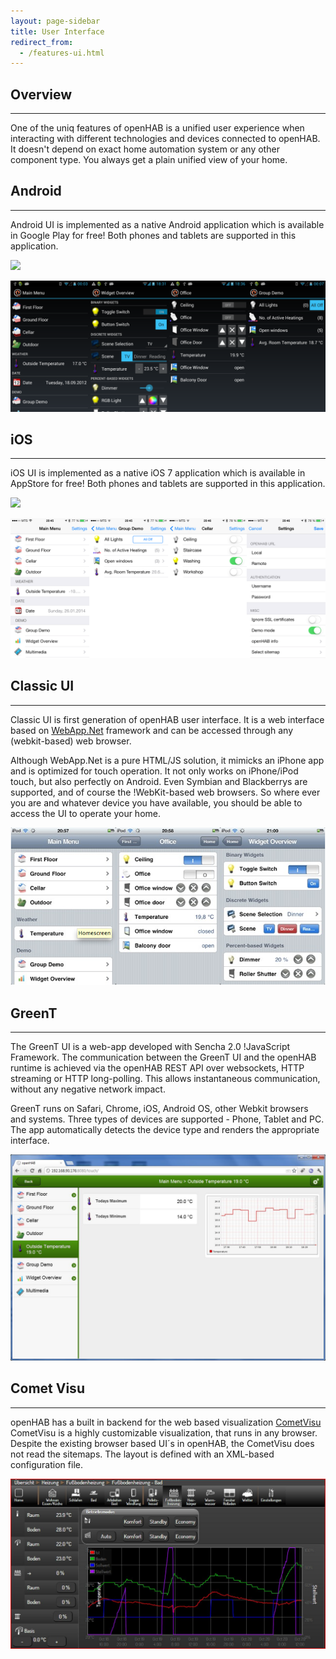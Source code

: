 ```yaml
---
layout: page-sidebar
title: User Interface
redirect_from:
  - /features-ui.html
---
```

## Overview

---

One of the uniq features of openHAB is a unified user experience when interacting with different technologies and devices connected to openHAB. It doesn't depend on exact home automation system or any other component type. You always get a plain unified view of your home.


## Android

---

Android UI is implemented as a native Android application which is available in Google Play for free! Both phones and tablets are supported in this application.

<p>
  <a href="https://play.google.com/store/apps/details?id=org.openhab.habdroid"><img class='app-link' src="//steverichey.github.io/google-play-badge-svg/img/en_get.svg"></a>
  <div class="img-wrapper"><img alt="project title" src="/assets/images/ui/android-screens.png"></div>
</p>


## iOS

---

iOS UI is implemented as a native iOS 7 application which is available in AppStore for free! Both phones and tablets are supported in this application.

<p>
  <a href="https://itunes.apple.com/app/id492054521"><img class='app-link' src="//devimages.apple.com.edgekey.net/app-store/marketing/guidelines/images/badge-download-on-the-app-store.svg"></a>
  <div class="img-wrapper"><img alt="project title" src="/assets/images/ui/ios-screens.png"></div>
</p>


## Classic UI

---

Classic UI is first generation of openHAB user interface. It is a web interface based on [WebApp.Net](http://webapp-net.com/) framework and can be accessed through any (webkit-based) web browser.

Although WebApp.Net is a pure HTML/JS solution, it mimicks an iPhone app and is optimized for touch operation. It not only works on iPhone/iPod touch, but also perfectly on Android. Even Symbian and Blackberrys are supported, and of course the !WebKit-based web browsers. So where ever you are and whatever device you have available, you should be able to access the UI to operate your home.

<div class="img-wrapper"><img alt="project title" src="/assets/images/ui/classicui.png"></div>


## GreenT

---

The GreenT UI is a web-app developed with Sencha 2.0 !JavaScript Framework. The communication between the GreenT UI and the openHAB runtime is achieved via the openHAB REST API over websockets, HTTP streaming or HTTP long-polling. This allows instantaneous communication, without any negative network impact.

GreenT runs on Safari, Chrome, iOS, Android OS, other Webkit browsers and systems. Three types of devices are supported - Phone, Tablet and PC. The app automatically detects the device type and renders the appropriate interface.

<div class="img-wrapper"><img alt="project title" src="/assets/images/ui/greent.jpeg"></div>


## Comet Visu

---

openHAB has a built in backend for the web based visualization [CometVisu](http://www.cometvisu.org/) CometVisu is a highly customizable visualization, that runs in any browser. Despite the existing browser based UI´s in openHAB, the CometVisu does not read the sitemaps. The layout is defined with an XML-based configuration file.

<div class="img-wrapper"><img alt="project title" src="/assets/images/ui/cometvisu.jpg"></div>